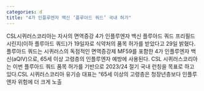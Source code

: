 ```yaml
---
categories: d
title: "4가 인플루엔자 백신 ‘플루아드 쿼드’ 국내 허가"
---
```

CSL시퀴러스코리아는 자사의 면역증강 4가 인플루엔자 백신 플루아드 쿼드 프리필드시린지(이하 플루아드 쿼드)가 19일자로 식약처의 품목 허가를 받았다고 29일 밝혔다.플루아드 쿼드는 시퀴러스의 독점적인 면역증강제 MF59를 포함한 4가 인플루엔자 백신(aQIV)으로, 65세 이상 고령층의 인플루엔자 예방에 사용된다. CSL 시퀴러스코리아는 이번 플루아드 쿼드 품목 허가를 기반으로 2023/24 절기 국내 런칭을 목표로 하고 있다.CSL 시퀴러스코리아 유기승 대표는 “65세 이상의 고령층은 청장년층보다 인플루엔자 위험에 더 크게 노출
